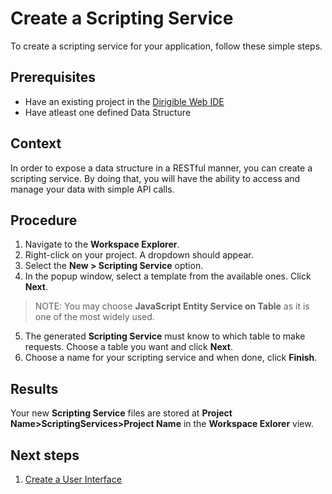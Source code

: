 # Create a Scripting Service
To create a scripting service for your application, follow these simple steps.

## Prerequisites
- Have an existing project in the [Dirigible Web IDE](http://www.dirigible.io/)
- Have atleast one defined Data Structure

## Context
In order to expose a data structure in a RESTful manner, you can create a scripting service. By doing that, you will have the ability to access and manage your data with simple API calls.

## Procedure
1. Navigate to the **Workspace Explorer**.
2. Right-click on your project. A dropdown should appear.
3. Select the **New > Scripting Service** option.
4. In the popup window, select a template from the available ones. Click **Next**.
>NOTE: You may choose **JavaScript Entity Service on Table** as it is one of the most widely used.
5. The generated **Scripting Service** must know to which table to make requests. Choose a table you want and click **Next**.
6. Choose a name for your scripting service and when done, click **Finish**.

## Results
Your new **Scripting Service** files are stored at **Project Name>ScriptingServices>Project Name** in the **Workspace Exlorer** view.

## Next steps
1) [Create a User Interface](user_interfaces.md)


